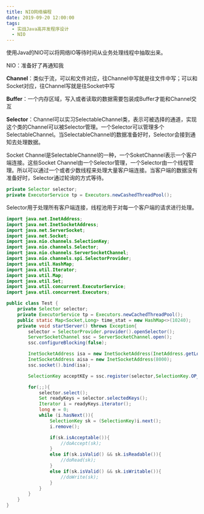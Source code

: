 ```yaml
---
title: NIO网络编程
date: 2019-09-20 12:00:00
tags:
  - 实战Java高并发程序设计
  - NIO
---
```


使用Java的NIO可以将网络IO等待时间从业务处理线程中抽取出来。

NIO：准备好了再通知我

**Channel**：类似于流，可以和文件对应，往Channel中写就是往文件中写；可以和Socket对应，往Channel写就是往Socket中写

**Buffer**：一个内存区域，写入或者读取的数据需要包装成Buffer才能和Channel交互

**Selector**：Channel可以实习SelectableChannel类，表示可被选择的通道，实现这个类的Channel可以被Selector管理。一个Selector可以管理多个SelectableChannel。当SelectableChannel的数据准备好时，Selector会接到通知去处理数据。

<!--more-->

Socket Channel是SelectableChannel的一种，一个SoketChannel表示一个客户端连接。这些Socket  Channel由一个Selector管理，一个Selector由一个线程管理。所以可以通过一个或者少数线程来处理大量客户端连接。当客户端的数据没有准备好时，Selector通过轮询的方式等待。

```java
private Selector selector;
private ExecutorService tp = Executors.newCashedThreadPool();
```

Selector用于处理所有客户端连接，线程池用于对每一个客户端的请求进行处理。

```java
import java.net.InetAddress;
import java.net.InetSocketAddress;
import java.net.ServerSocket;
import java.net.Socket;
import java.nio.channels.SelectionKey;
import java.nio.channels.Selector;
import java.nio.channels.ServerSocketChannel;
import java.nio.channels.spi.SelectorProvider;
import java.util.HashMap;
import java.util.Iterator;
import java.util.Map;
import java.util.Set;
import java.util.concurrent.ExecutorService;
import java.util.concurrent.Executors;

public class Test {
    private Selector selector;
    private ExecutorService tp = Executors.newCachedThreadPool();
    public static Map<Socket,Long> time_stat = new HashMap<>(10240);
    private void startServer() throws Exception{
        selector = SelectorProvider.provider().openSelector();
        ServerSocketChannel ssc = ServerSocketChannel.open();
        ssc.configureBlocking(false);

        InetSocketAddress isa = new InetSocketAddress(InetAddress.getLocalHost(),8000);
        InetSocketAddress aisa = new InetSocketAddress(8000);
        ssc.socket().bind(isa);

        SelectionKey acceptKEy = ssc.register(selector,SelectionKey.OP_ACCEPT);

        for(;;){
            selector.select();
            Set readyKeys = selector.selectedKeys();
            Iterator i = readyKeys.iterator();
            long e = 0;
            while (i.hasNext()){
                SelectionKey sk = (SelectionKey)i.next();
                i.remove();

                if(sk.isAcceptable()){
                    //doAccept(sk);
                }
                else if(sk.isValid() && sk.isReadable()){
                    //doRead(sk);
                }
                else if(sk.isValid() && sk.isWritable()){
                    //doWrite(sk);
                }
            }
        }
    }
}
```